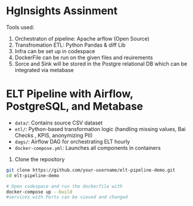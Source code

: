 # HgInsights Assinment

Tools used:
1) Orchestraton of pipeline: Apache arflow (Open Source)
2) Transfromation ETL: Python Pandas & diff Lib
3) Infra can be set up in codespace
4) DockerFile can be run on the given files and reuirements
5) Sorce and Sink will be stored in the Postgre relational DB which can be integrated via metabase


# ELT Pipeline with Airflow, PostgreSQL, and Metabase

- `data/`: Contains source CSV dataset
- `etl/`: Python-based transformation logic (handling missing values, Bai Checks , KPIS, anonymizing PII)
- `dags/`: Airflow DAG for orchestrating ELT hourly
- `docker-compose.yml`: Launches all components in containers

1. Clone the repository

```bash
git clone https://github.com/your-username/elt-pipeline-demo.git
cd elt-pipeline-demo

# Open codespace and run the dockerfile with
docker-compose up --build
#services with Ports can be vieved and changed

